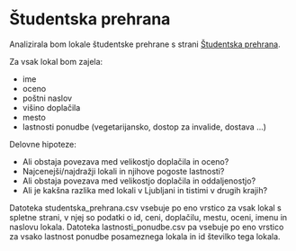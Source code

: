 Študentska prehrana
===================

Analizirala bom lokale študentske prehrane s strani 
[Študentska prehrana](https://www.studentska-prehrana.si/sl/restaurant).

Za vsak lokal bom zajela:
* ime
* oceno
* poštni naslov
* višino doplačila
* mesto
* lastnosti ponudbe (vegetarijansko, dostop za invalide, dostava ...)

Delovne hipoteze:
* Ali obstaja povezava med velikostjo doplačila in oceno?
* Najcenejši/najdražji lokali in njihove pogoste lastnosti?
* Ali obstaja povezava med velikostjo doplačila in oddaljenostjo?
* Ali je kakšna razlika med lokali v Ljubljani in tistimi v drugih krajih?

Datoteka studentska_prehrana.csv vsebuje po eno vrstico za vsak lokal s spletne strani, v njej so podatki o id, ceni, doplačilu, mestu, oceni, imenu in naslovu lokala. Datoteka lastnosti_ponudbe.csv pa vsebuje po eno vrstico za vsako lastnost ponudbe posameznega lokala in id številko tega lokala. 
